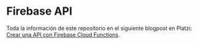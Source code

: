 # Firebase API

Toda la información de este repositorio en el siguiente blogpost en Platzi: [Crear una API con Firebase Cloud Functions](https://platzi.com/blog/crear-api-firebase-cloud-functions).

